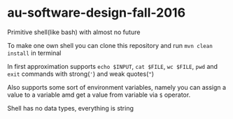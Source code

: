 # au-software-design-fall-2016

Primitive shell(like bash) with almost no future

To make one own shell you can clone this repository and run `mvn clean install` in terminal

In first approximation supports `echo $INPUT`, `cat $FILE`, `wc $FILE`, `pwd` and `exit` commands with strong(`'`) and weak quotes(`"`)
 
Also supports some sort of environment variables, namely you can assign a value to a variable amd get a value from variable via `$` operator. 
 
Shell has no data types, everything is string 
